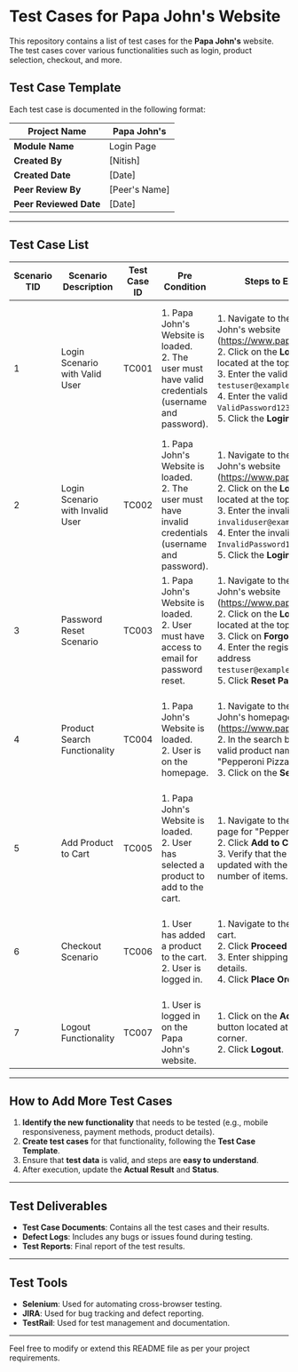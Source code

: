 # Test Cases for Papa John's Website

This repository contains a list of test cases for the **Papa John's** website. The test cases cover various functionalities such as login, product selection, checkout, and more.

## Test Case Template

Each test case is documented in the following format:

| **Project Name**   | Papa John's                                                                 |
|--------------------|-----------------------------------------------------------------------------|
| **Module Name**    | Login Page                                                                   |
| **Created By**     | [Nitish]                                                                  |
| **Created Date**   | [Date]                                                                       |
| **Peer Review By** | [Peer's Name]                                                                |
| **Peer Reviewed Date** | [Date]                                                                   |

---

## Test Case List

| **Scenario TID** | **Scenario Description**        | **Test Case ID** | **Pre Condition**                           | **Steps to Execute**                                                                                                                                                                                                                                                                      | **Expected Result**                                                                                         | **Actual Result**                                 | **Status** | **Executed QA Name** | **Misc (Comments)** |
|------------------|----------------------------------|------------------|---------------------------------------------|------------------------------------------------------------------------------------------------------------------------------------------------------------------------------------------------------------------------------------------------------------------------------------------|------------------------------------------------------------------------------------------------------------|-------------------------------------------------|------------|----------------------|----------------------|
| 1                | Login Scenario with Valid User  | TC001            | 1. Papa John's Website is loaded. <br> 2. The user must have valid credentials (username and password).  | 1. Navigate to the Papa John's website (https://www.papajohns.com). <br> 2. Click on the **Login** button located at the top right corner. <br> 3. Enter the valid **username** `testuser@example.com`. <br> 4. Enter the valid **password** `ValidPassword123`. <br> 5. Click the **Login** button. | Login should work with valid credentials and user should be redirected to the homepage with their account info displayed. | Login is working with valid credentials. User is redirected to homepage. | Pass       | [QA Name]            | -                    |
| 2                | Login Scenario with Invalid User | TC002            | 1. Papa John's Website is loaded. <br> 2. The user must have invalid credentials (username and password). | 1. Navigate to the Papa John's website (https://www.papajohns.com). <br> 2. Click on the **Login** button located at the top right corner. <br> 3. Enter the invalid **username** `invaliduser@example.com`. <br> 4. Enter the invalid **password** `InvalidPassword123`. <br> 5. Click the **Login** button. | An error message should be displayed indicating invalid credentials. The user should not be logged in.       | Login failed, error message "Invalid credentials" displayed.     | Pass       | [QA Name]            | -                    |
| 3                | Password Reset Scenario          | TC003            | 1. Papa John's Website is loaded. <br> 2. User must have access to email for password reset.  | 1. Navigate to the Papa John's website (https://www.papajohns.com). <br> 2. Click on the **Login** button located at the top right corner. <br> 3. Click on **Forgot Password**. <br> 4. Enter the registered email address `testuser@example.com`. <br> 5. Click **Reset Password**. | User should receive an email with password reset instructions.                                               | Email received with reset instructions.                 | Pass       | [QA Name]            | -                    |
| 4                | Product Search Functionality     | TC004            | 1. Papa John's Website is loaded. <br> 2. User is on the homepage.  | 1. Navigate to the Papa John's homepage (https://www.papajohns.com). <br> 2. In the search bar, enter a valid product name, e.g., "Pepperoni Pizza". <br> 3. Click on the **Search** button. | Search results should display products related to the search term entered.                                  | Results show Pepperoni Pizza in search results.         | Pass       | [QA Name]            | -                    |
| 5                | Add Product to Cart              | TC005            | 1. Papa John's Website is loaded. <br> 2. User has selected a product to add to the cart.  | 1. Navigate to the product page for "Pepperoni Pizza". <br> 2. Click **Add to Cart** button. <br> 3. Verify that the cart icon is updated with the correct number of items. | Product should be added to the cart and the cart icon should reflect the added item.                         | Product added to the cart and cart icon updated.        | Pass       | [QA Name]            | -                    |
| 6                | Checkout Scenario                | TC006            | 1. User has added a product to the cart. <br> 2. User is logged in.  | 1. Navigate to the shopping cart. <br> 2. Click **Proceed to Checkout**. <br> 3. Enter shipping and payment details. <br> 4. Click **Place Order**. | Order should be placed successfully, and the user should see an order confirmation page.                     | Order placed successfully. Confirmation page displayed. | Pass       | [QA Name]            | -                    |
| 7                | Logout Functionality             | TC007            | 1. User is logged in on the Papa John's website.  | 1. Click on the **Account** button located at the top right corner. <br> 2. Click **Logout**. | User should be logged out and redirected to the homepage.                                                      | User logged out and redirected to homepage.           | Pass       | [QA Name]            | -                    |

---

## How to Add More Test Cases

1. **Identify the new functionality** that needs to be tested (e.g., mobile responsiveness, payment methods, product details).
2. **Create test cases** for that functionality, following the **Test Case Template**.
3. Ensure that **test data** is valid, and steps are **easy to understand**.
4. After execution, update the **Actual Result** and **Status**.

---

## Test Deliverables

- **Test Case Documents**: Contains all the test cases and their results.
- **Defect Logs**: Includes any bugs or issues found during testing.
- **Test Reports**: Final report of the test results.

---

## Test Tools

- **Selenium**: Used for automating cross-browser testing.
- **JIRA**: Used for bug tracking and defect reporting.
- **TestRail**: Used for test management and documentation.

---

Feel free to modify or extend this README file as per your project requirements.

